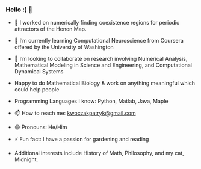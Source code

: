 ### Hello :) 👋



- 🔭 I worked on numerically finding coexistence regions for periodic attractors of the Henon Map.

- 🌱 I’m currently learning Computational Neuroscience from Coursera offered by the University of Washington

- 👯 I’m looking to collaborate on research involving Numerical Analysis, Mathematical Modeling in Science and Engineering, and Computational Dynamical Systems
- Happy to do Mathematical Biology & work on anything meaningful which could help people

- Programming Languages I know: Python, Matlab, Java, Maple 

- 📫 How to reach me: kwoczakpatryk@gmail.com

- 😄 Pronouns: He/Him

- ⚡ Fun fact: I have a passion for gardening and reading

- Additional interests include History of Math, Philosophy, and my cat, Midnight. 
